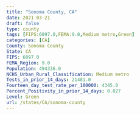 ```yaml
---
title: "Sonoma County, CA"
date: 2021-03-21
draft: false
type: county
tags: [FIPS:6097.0,FEMA:9.0,Medium metro,Green]
categories: [CA]
County: Sonoma County
State: CA
FIPS: 6097.0
FEMA_Region: 9.0
Population: 494336.0
NCHS_Urban_Rural_Classification: Medium metro
Tests_in_prior_14_days: 21481.0
Fourteen_day_test_rate_per_100000: 4345.0
Percent_Positivity_in_prior_14_days: 0.027
Level: Green
url: /states/CA/sonoma-county
---
```



